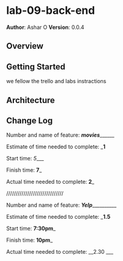 # lab-09-back-end


**Author**: Ashar O 
**Version**: 0.0.4

## Overview


## Getting Started
we fellow the trello and labs instractions 

## Architecture
<!-- Provide a detailed description of the application design. What technologies (languages, libraries, etc) you're using, and any other relevant design information. -->

## Change Log
<!-- Use this area to document the iterative changes made to your application as each feature is successfully implemented. Use time stamps. Here's an examples:

01-01-2001 4:59pm - Application now has a fully-functional express server, with a GET route for the location resource.

## Credits and Collaborations
<!-- Give credit (and a link) to other people or resources that helped you build this application. -->

Number and name of feature: _____________movies___________________

Estimate of time needed to complete: ___1__

Start time: _5____

Finish time: __7___

Actual time needed to complete: __2___

//////////////////////////////

Number and name of feature: ___________Yelp_____________________

Estimate of time needed to complete: ___1.5__

Start time: __7:30pm___

Finish time: __10pm___

Actual time needed to complete: __2.30 ___